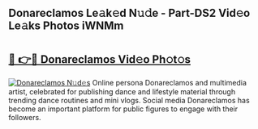 ## Donareclamos Le𝚊k𝚎d N𝚞𝚍e - Part-DS2 Vid𝚎o Le𝚊ks Photos iWNMm

# <h2><a href="http://fbd04kt.evod.top/?m=Donareclamos">🔗 👉🔴 Donareclamos Vid𝚎o Ph𝚘t𝚘s</a></h2>

[![Donareclamos N𝚞d𝚎s](https://i.imgur.com/8V9OHl7.gif)](http://fbd04kt.evod.top/?m=Donareclamos)
Online persona Donareclamos and multimedia artist, celebrated for publishing dance and lifestyle material through trending dance routines and mini vlogs. Social media Donareclamos has become an important platform for public figures to engage with their followers. 
